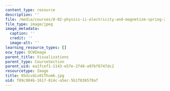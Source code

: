 ```yaml
---
content_type: resource
description: ''
file: /media/courses/8-02-physics-ii-electricity-and-magnetism-spring-2007/f89c904b1617814ca5ec5b1f836570af_05divdiv01Thumb.jpg
file_type: image/jpeg
image_metadata:
  caption: ''
  credit: ''
  image-alt: ''
learning_resource_types: []
ocw_type: OCWImage
parent_title: Visualizations
parent_type: CourseSection
parent_uid: ea1fcef1-1143-e57e-2f48-a97bf8747dc2
resourcetype: Image
title: 05divdiv01Thumb.jpg
uid: f89c904b-1617-814c-a5ec-5b1f836570af
---
```

